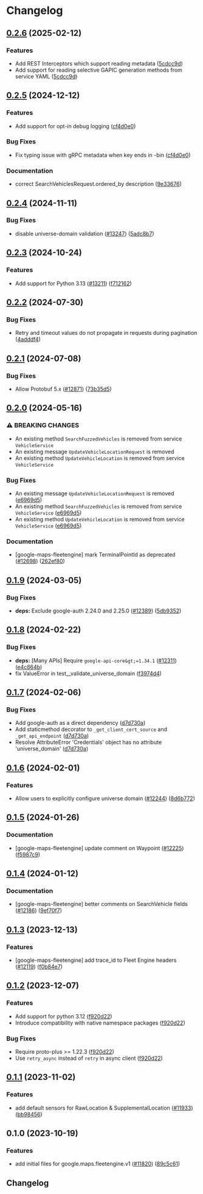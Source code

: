 # Changelog

## [0.2.6](https://github.com/googleapis/google-cloud-python/compare/google-maps-fleetengine-v0.2.5...google-maps-fleetengine-v0.2.6) (2025-02-12)


### Features

* Add REST Interceptors which support reading metadata ([5cdcc9d](https://github.com/googleapis/google-cloud-python/commit/5cdcc9d9d3e259c9a743895940552eb75b4554d3))
* Add support for reading selective GAPIC generation methods from service YAML ([5cdcc9d](https://github.com/googleapis/google-cloud-python/commit/5cdcc9d9d3e259c9a743895940552eb75b4554d3))

## [0.2.5](https://github.com/googleapis/google-cloud-python/compare/google-maps-fleetengine-v0.2.4...google-maps-fleetengine-v0.2.5) (2024-12-12)


### Features

* Add support for opt-in debug logging ([cf4d0e0](https://github.com/googleapis/google-cloud-python/commit/cf4d0e0ddd6d9d8808bde59d8b62acb4ff7f1750))


### Bug Fixes

* Fix typing issue with gRPC metadata when key ends in -bin ([cf4d0e0](https://github.com/googleapis/google-cloud-python/commit/cf4d0e0ddd6d9d8808bde59d8b62acb4ff7f1750))


### Documentation

* correct SearchVehiclesRequest.ordered_by description ([9e33676](https://github.com/googleapis/google-cloud-python/commit/9e33676336d52b3c5bff423b2de41b77b18c023d))

## [0.2.4](https://github.com/googleapis/google-cloud-python/compare/google-maps-fleetengine-v0.2.3...google-maps-fleetengine-v0.2.4) (2024-11-11)


### Bug Fixes

* disable universe-domain validation  ([#13247](https://github.com/googleapis/google-cloud-python/issues/13247)) ([5adc8b7](https://github.com/googleapis/google-cloud-python/commit/5adc8b7d2cc8ab9707ab5a65f15270c125cee051))

## [0.2.3](https://github.com/googleapis/google-cloud-python/compare/google-maps-fleetengine-v0.2.2...google-maps-fleetengine-v0.2.3) (2024-10-24)


### Features

* Add support for Python 3.13 ([#13211](https://github.com/googleapis/google-cloud-python/issues/13211)) ([f712162](https://github.com/googleapis/google-cloud-python/commit/f712162c01f065da29fffbbed1e856a1f3876b1b))

## [0.2.2](https://github.com/googleapis/google-cloud-python/compare/google-maps-fleetengine-v0.2.1...google-maps-fleetengine-v0.2.2) (2024-07-30)


### Bug Fixes

* Retry and timeout values do not propagate in requests during pagination ([4adddf4](https://github.com/googleapis/google-cloud-python/commit/4adddf4d90634e454ee006774bfc631fc12c1700))

## [0.2.1](https://github.com/googleapis/google-cloud-python/compare/google-maps-fleetengine-v0.2.0...google-maps-fleetengine-v0.2.1) (2024-07-08)


### Bug Fixes

* Allow Protobuf 5.x ([#12871](https://github.com/googleapis/google-cloud-python/issues/12871)) ([73b35d5](https://github.com/googleapis/google-cloud-python/commit/73b35d56f8626d99ce7c3902a8c223cc09b4ca74))

## [0.2.0](https://github.com/googleapis/google-cloud-python/compare/google-maps-fleetengine-v0.1.9...google-maps-fleetengine-v0.2.0) (2024-05-16)


### ⚠ BREAKING CHANGES

* An existing method `SearchFuzzedVehicles` is removed from service `VehicleService`
* An existing message `UpdateVehicleLocationRequest` is removed
* An existing method `UpdateVehicleLocation` is removed from service `VehicleService`

### Bug Fixes

* An existing message `UpdateVehicleLocationRequest` is removed ([e6969d5](https://github.com/googleapis/google-cloud-python/commit/e6969d550a7255f8ff3ed10ab77072d38edb61ff))
* An existing method `SearchFuzzedVehicles` is removed from service `VehicleService` ([e6969d5](https://github.com/googleapis/google-cloud-python/commit/e6969d550a7255f8ff3ed10ab77072d38edb61ff))
* An existing method `UpdateVehicleLocation` is removed from service `VehicleService` ([e6969d5](https://github.com/googleapis/google-cloud-python/commit/e6969d550a7255f8ff3ed10ab77072d38edb61ff))


### Documentation

* [google-maps-fleetengine] mark TerminalPointId as deprecated ([#12698](https://github.com/googleapis/google-cloud-python/issues/12698)) ([262ef80](https://github.com/googleapis/google-cloud-python/commit/262ef805acda78087ff74e8aea0a808146eeeb3b))

## [0.1.9](https://github.com/googleapis/google-cloud-python/compare/google-maps-fleetengine-v0.1.8...google-maps-fleetengine-v0.1.9) (2024-03-05)


### Bug Fixes

* **deps:** Exclude google-auth 2.24.0 and 2.25.0 ([#12389](https://github.com/googleapis/google-cloud-python/issues/12389)) ([5db9352](https://github.com/googleapis/google-cloud-python/commit/5db93528a1ad20825d4d12dcf5fdf9624879f2ce))

## [0.1.8](https://github.com/googleapis/google-cloud-python/compare/google-maps-fleetengine-v0.1.7...google-maps-fleetengine-v0.1.8) (2024-02-22)


### Bug Fixes

* **deps:** [Many APIs] Require `google-api-core&gt;=1.34.1` ([#12311](https://github.com/googleapis/google-cloud-python/issues/12311)) ([e4c864b](https://github.com/googleapis/google-cloud-python/commit/e4c864b3e67c7f7f33dfb0d2107fa138492ad338))
* fix ValueError in test__validate_universe_domain ([f3974d4](https://github.com/googleapis/google-cloud-python/commit/f3974d46a9ba9f549e31251ebc2daeb6b9b4745a))

## [0.1.7](https://github.com/googleapis/google-cloud-python/compare/google-maps-fleetengine-v0.1.6...google-maps-fleetengine-v0.1.7) (2024-02-06)


### Bug Fixes

* Add google-auth as a direct dependency ([d7d730a](https://github.com/googleapis/google-cloud-python/commit/d7d730acd3b1da86b996fa18c81272f1c9a00406))
* Add staticmethod decorator to `_get_client_cert_source` and `_get_api_endpoint` ([d7d730a](https://github.com/googleapis/google-cloud-python/commit/d7d730acd3b1da86b996fa18c81272f1c9a00406))
* Resolve AttributeError 'Credentials' object has no attribute 'universe_domain' ([d7d730a](https://github.com/googleapis/google-cloud-python/commit/d7d730acd3b1da86b996fa18c81272f1c9a00406))

## [0.1.6](https://github.com/googleapis/google-cloud-python/compare/google-maps-fleetengine-v0.1.5...google-maps-fleetengine-v0.1.6) (2024-02-01)


### Features

* Allow users to explicitly configure universe domain ([#12244](https://github.com/googleapis/google-cloud-python/issues/12244)) ([8d6b772](https://github.com/googleapis/google-cloud-python/commit/8d6b7729d93c1347529a3d34ed6266af55225578))

## [0.1.5](https://github.com/googleapis/google-cloud-python/compare/google-maps-fleetengine-v0.1.4...google-maps-fleetengine-v0.1.5) (2024-01-26)


### Documentation

* [google-maps-fleetengine] update comment on Waypoint ([#12225](https://github.com/googleapis/google-cloud-python/issues/12225)) ([f5987c9](https://github.com/googleapis/google-cloud-python/commit/f5987c9b3c7191b3cee0dbe4f7109b9f5b547181))

## [0.1.4](https://github.com/googleapis/google-cloud-python/compare/google-maps-fleetengine-v0.1.3...google-maps-fleetengine-v0.1.4) (2024-01-12)


### Documentation

* [google-maps-fleetengine] better comments on SearchVehicle fields ([#12186](https://github.com/googleapis/google-cloud-python/issues/12186)) ([9ef70f7](https://github.com/googleapis/google-cloud-python/commit/9ef70f7cfd9eaeaad4479bae02a77993b9c52b21))

## [0.1.3](https://github.com/googleapis/google-cloud-python/compare/google-maps-fleetengine-v0.1.2...google-maps-fleetengine-v0.1.3) (2023-12-13)


### Features

* [google-maps-fleetengine] add trace_id to Fleet Engine headers ([#12119](https://github.com/googleapis/google-cloud-python/issues/12119)) ([f0b84e7](https://github.com/googleapis/google-cloud-python/commit/f0b84e76439884a3aa2fe9472aa3fce41c19e375))

## [0.1.2](https://github.com/googleapis/google-cloud-python/compare/google-maps-fleetengine-v0.1.1...google-maps-fleetengine-v0.1.2) (2023-12-07)


### Features

* Add support for python 3.12 ([f920d22](https://github.com/googleapis/google-cloud-python/commit/f920d22f59fbd31822252b9677416a6cd436eba2))
* Introduce compatibility with native namespace packages ([f920d22](https://github.com/googleapis/google-cloud-python/commit/f920d22f59fbd31822252b9677416a6cd436eba2))


### Bug Fixes

* Require proto-plus &gt;= 1.22.3 ([f920d22](https://github.com/googleapis/google-cloud-python/commit/f920d22f59fbd31822252b9677416a6cd436eba2))
* Use `retry_async` instead of `retry` in async client ([f920d22](https://github.com/googleapis/google-cloud-python/commit/f920d22f59fbd31822252b9677416a6cd436eba2))

## [0.1.1](https://github.com/googleapis/google-cloud-python/compare/google-maps-fleetengine-v0.1.0...google-maps-fleetengine-v0.1.1) (2023-11-02)


### Features

* add default sensors for RawLocation & SupplementalLocation ([#11933](https://github.com/googleapis/google-cloud-python/issues/11933)) ([bb98456](https://github.com/googleapis/google-cloud-python/commit/bb984561b7e80aeb52afea189904e1fe9c5abeea))

## 0.1.0 (2023-10-19)


### Features

* add initial files for google.maps.fleetengine.v1 ([#11820](https://github.com/googleapis/google-cloud-python/issues/11820)) ([89c5c61](https://github.com/googleapis/google-cloud-python/commit/89c5c61c8f8231dad4ec43ce95d9671abcfe3aa5))

## Changelog
